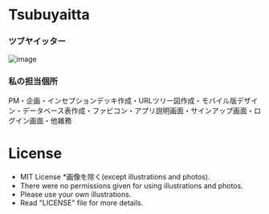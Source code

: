 # Tsubuyaitta
### ツブヤイッター

![image](https://user-images.githubusercontent.com/67158360/151707143-9b19ccd5-9a2e-43c1-8ce4-b92668dd306a.png)

### 私の担当個所

  PM・企画・インセプションデッキ作成・URLツリー図作成・モバイル版デザイン・データベース表作成・ファビコン・アプリ説明画面・サインアップ画面・ログイン画面・他雑務

# License
- MIT License *画像を除く(except illustrations and photos).
- There were no permissions given for using illustrations and photos.
- Please use your own illustrations.
- Read "LICENSE" file for more details.
